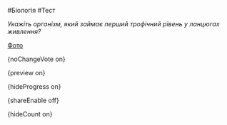 #Біологія #Тест

*Укажіть організм, який займає перший трофічний рівень у ланцюгах живлення?*

[Фото](https://zno.osvita.ua//doc/images/znotest/108/10817/38.jpg)

{noChangeVote on}

{preview on}

{hideProgress on}

{shareEnable off}

{hideCount on}

